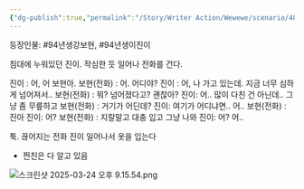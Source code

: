 ```yaml
---
{"dg-publish":true,"permalink":"/Story/Writer Action/Wewewe/scenario/48. 왜 약속 당일이 되면 나가기 싫어질까/"}
---
```



등장인물: #94년생강보현, #94년생이진이


침대에 누워있던 진이.
작심한 듯 일어나 전화를 건다.

진이 : 어, 어 보현아. 
보현(전화) : 어. 어디야?
진이 : 어, 나 가고 있는데. 
	 지금 너무 심하게 넘어져서..
보현(전화) : 뭐? 넘어졌다고? 괜찮아?
진이: 어.. 많이 다친 건 아닌데.. 그냥 좀 무릎하고
보현(전화) : 거기가 어딘데?
진이: 여기가 어디냐면.. 어..
보현(전화) : 진아
진이: 어?
보현(전화) : 지랄말고 대충 입고 그냥 나와
진이: 어? 어..

툭. 끊어지는 전화
진이 일어나서 옷을 입는다

* 찐친은 다 알고 있음


![스크린샷 2025-03-24 오후 9.15.54.png](/img/user/Kit/Attachments/%EC%8A%A4%ED%81%AC%EB%A6%B0%EC%83%B7%202025-03-24%20%EC%98%A4%ED%9B%84%209.15.54.png)